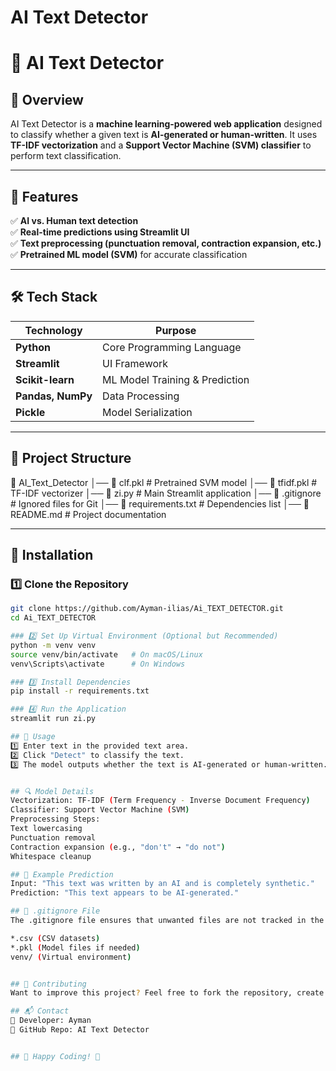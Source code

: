 # AI Text Detector
# 🧠 AI Text Detector  

## 📌 Overview  
AI Text Detector is a **machine learning-powered web application** designed to classify whether a given text is **AI-generated or human-written**. It uses **TF-IDF vectorization** and a **Support Vector Machine (SVM) classifier** to perform text classification.

---

## 🚀 Features  
✅ **AI vs. Human text detection**  
✅ **Real-time predictions using Streamlit UI**  
✅ **Text preprocessing (punctuation removal, contraction expansion, etc.)**  
✅ **Pretrained ML model (SVM)** for accurate classification  

---

## 🛠️ Tech Stack  
| Technology      | Purpose |
|----------------|---------|
| **Python**     | Core Programming Language |
| **Streamlit**  | UI Framework |
| **Scikit-learn** | ML Model Training & Prediction |
| **Pandas, NumPy** | Data Processing |
| **Pickle** | Model Serialization |

---

## 📂 Project Structure  
📁 AI_Text_Detector
│── 📜 clf.pkl # Pretrained SVM model
│── 📜 tfidf.pkl # TF-IDF vectorizer
│── 📜 zi.py # Main Streamlit application
│── 📜 .gitignore # Ignored files for Git
│── 📜 requirements.txt # Dependencies list
│── 📜 README.md # Project documentation



---

## 🔧 Installation  

### 1️⃣ Clone the Repository  
```bash
git clone https://github.com/Ayman-ilias/Ai_TEXT_DETECTOR.git
cd Ai_TEXT_DETECTOR

### 2️⃣ Set Up Virtual Environment (Optional but Recommended)
python -m venv venv
source venv/bin/activate   # On macOS/Linux
venv\Scripts\activate      # On Windows

### 3️⃣ Install Dependencies
pip install -r requirements.txt

### 4️⃣ Run the Application
streamlit run zi.py

## 📝 Usage
1️⃣ Enter text in the provided text area.
2️⃣ Click "Detect" to classify the text.
3️⃣ The model outputs whether the text is AI-generated or human-written.


## 🔍 Model Details
Vectorization: TF-IDF (Term Frequency - Inverse Document Frequency)
Classifier: Support Vector Machine (SVM)
Preprocessing Steps:
Text lowercasing
Punctuation removal
Contraction expansion (e.g., "don't" → "do not")
Whitespace cleanup

## 📌 Example Prediction
Input: "This text was written by an AI and is completely synthetic."
Prediction: "This text appears to be AI-generated."

## 📜 .gitignore File
The .gitignore file ensures that unwanted files are not tracked in the repository. It includes:

*.csv (CSV datasets)
*.pkl (Model files if needed)
venv/ (Virtual environment)


## 🤝 Contributing
Want to improve this project? Feel free to fork the repository, create a feature branch, and submit a pull request!

## 📬 Contact
📌 Developer: Ayman
📌 GitHub Repo: AI Text Detector


## 🚀 Happy Coding! 🎯


